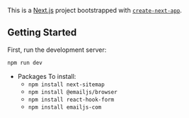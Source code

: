 This is a [Next.js](https://nextjs.org) project bootstrapped with [`create-next-app`](https://nextjs.org/docs/app/api-reference/cli/create-next-app).

## Getting Started

First, run the development server:

```bash
npm run dev
```

* Packages To install:
    * `npm install next-sitemap`
    * `npm install @emailjs/browser`
    * `npm install react-hook-form`
    * `npm install emailjs-com`